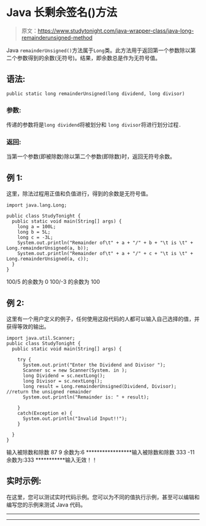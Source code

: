 # Java 长剩余签名()方法

> 原文：<https://www.studytonight.com/java-wrapper-class/java-long-remainderunsigned-method>

Java `remainderUnsigned()`方法属于`Long`类。此方法用于返回第一个参数除以第二个参数得到的余数(无符号)。结果，即余数总是作为无符号值。

## 语法:

```
public static long remainderUnsigned(long dividend, long divisor)
```

### 参数:

传递的参数将是`long dividend`将被划分和 `long divisor`将进行划分过程`.`

### 返回:

当第一个参数(即被除数)除以第二个参数(即除数)时，返回无符号余数。

## 例 1:

这里，除法过程用正值和负值进行，得到的余数是无符号值。

```
import java.lang.Long;

public class StudyTonight {
  public static void main(String[] args) {
    long a = 100L;
    long b = 5L;
    long c = -3L;
    System.out.println("Remainder of\t" + a + "/" + b + "\t is \t" + Long.remainderUnsigned(a, b));
    System.out.println("Remainder of\t" + a + "/" + c + "\t is \t" + Long.remainderUnsigned(a, c));
  }
}
```

100/5 的余数为 0
100/-3 的余数为 100

## 例 2:

这里有一个用户定义的例子，任何使用这段代码的人都可以输入自己选择的值，并获得等效的输出。

```
import java.util.Scanner;
public class StudyTonight {
  public static void main(String[] args) {

    try {
      System.out.print("Enter the Dividend and Divisor ");
      Scanner sc = new Scanner(System. in );
      long Dividend = sc.nextLong();
      long Divisor = sc.nextLong();
      long result = Long.remainderUnsigned(Dividend, Divisor); //return the unsigned remainder       
      System.out.println("Remainder is: " + result);

    }
    catch(Exception e) {
      System.out.println("Invalid Input!!");
    }

  }
}
```

输入被除数和除数 87 9
余数为:6
*****************输入被除数和除数 333 -11
余数为:333
***********输入无效！！

## 实时示例:

在这里，您可以测试实时代码示例。您可以为不同的值执行示例，甚至可以编辑和编写您的示例来测试 Java 代码。

* * *

* * *